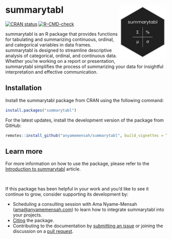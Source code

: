 
# summarytabl <img src=man/figures/summarytabl_logo.png width = "150px" align = "right">

<!-- badges: start -->
[![CRAN status](https://www.r-pkg.org/badges/version/summarytabl)](https://CRAN.R-project.org/package=summarytabl)
[![R-CMD-check](https://github.com/anyamemensah/summarytabl/actions/workflows/R-CMD-check.yaml/badge.svg)](https://github.com/anyamemensah/summarytabl/actions/workflows/R-CMD-check.yaml)
<!-- badges: end -->

summarytabl is an R package that provides functions for tabulating and summarizing continuous, ordinal, and categorical variables in data frames. summarytabl is designed to streamline descriptive analysis of categorical, ordinal, and continuous data. Whether you’re working on a report or presentation, summarytabl simplifies the process of summarizing your data for insightful interpretation and effective communication.  

## Installation

Install the summarytabl package from CRAN using the following command:

```r
install.packages("summarytabl")
```

For the latest updates, install the development version of the package from GitHub:

```r
remotes::install_github("anyamemensah/summarytabl", build_vignettes = TRUE)
```

## Learn more

For more information on how to use the package, please refer to the [Introduction to summarytabl](articles/summarytabl-intro.html) article.

<br>

If this package has been helpful in your work and you’d like to see it continue to grow, consider supporting its development by:

* Scheduling a consulting session with Ama Nyame-Mensah (<ama@anyamemensah.com>) to learn how to integrate summarytabl into your projects.
* [Citing](https://anyamemensah.github.io/summarytabl/authors.html#citation) the package.
* Contributing to the documentation by [submitting an issue](https://github.com/anyamemensah/summarytabl/issues) or joining the discussion on a [pull request](https://github.com/anyamemensah/summarytabl/pulls).

